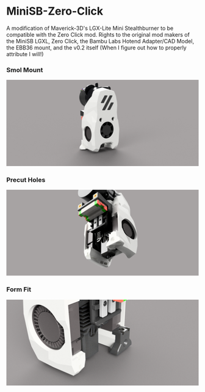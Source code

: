 # MiniSB-Zero-Click
A modification of Maverick-3D's LGX-Lite Mini Stealthburner to be compatible with the Zero Click mod. Rights to the original mod makers of the MiniSB LGXL, Zero Click, the Bambu Labs Hotend Adapter/CAD Model, the EBB36 mount, and the v0.2 itself (When I figure out how to properly attribute I will!)
### Smol Mount
![1](Images/Front_View.png)
### Precut Holes
![2](Images/Rear_View_1.png)
### Form Fit
![3](Images/Rear_View_2.png)
